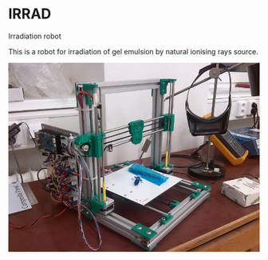 # IRRAD
Irradiation robot

This is a robot for irradiation of gel emulsion by natural ionising rays source.

![IRRAD01A on the laboratory desk](irrad_Small.jpg)
